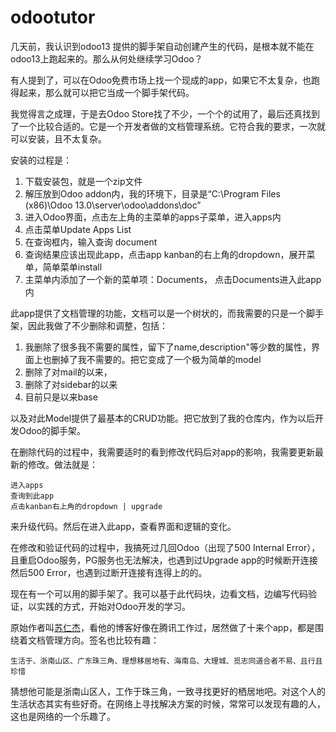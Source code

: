 # odootutor

几天前，我认识到odoo13 提供的脚手架自动创建产生的代码，是根本就不能在odoo13上跑起来的。那么从何处继续学习Odoo？

有人提到了，可以在Odoo免费市场上找一个现成的app，如果它不太复杂，也跑得起来，那么就可以把它当成一个脚手架代码。

我觉得言之成理，于是去Odoo Store找了不少，一个个的试用了，最后还真找到了一个比较合适的。它是一个开发者做的文档管理系统。它符合我的要求，一次就可以安装，且不太复杂。

安装的过程是：

1. 下载安装包，就是一个zip文件
2. 解压放到Odoo addon内，我的环境下，目录是“C:\Program Files (x86)\Odoo 13.0\server\odoo\addons\doc”
3. 进入Odoo界面，点击左上角的主菜单的apps子菜单，进入apps内
4. 点击菜单Update Apps List
5. 在查询框内，输入查询 document
6. 查询结果应该出现此app，点击app kanban的右上角的dropdown，展开菜单，简单菜单install
7. 主菜单内添加了一个新的菜单项：Documents， 点击Documents进入此app内

此app提供了文档管理的功能，文档可以是一个树状的，而我需要的只是一个脚手架，因此我做了不少删除和调整，包括：

1. 我删除了很多我不需要的属性，留下了name,description"等少数的属性，界面上也删掉了我不需要的。把它变成了一个极为简单的model
2. 删除了对mail的以来，
3. 删除了对sidebar的以来
4. 目前只是以来base

以及对此Model提供了最基本的CRUD功能。把它放到了我的仓库内，作为以后开发Odoo的脚手架。

在删除代码的过程中，我需要适时的看到修改代码后对app的影响，我需要更新最新的修改。做法就是：

	进入apps
	查询到此app
	点击kanban右上角的dropdown | upgrade

来升级代码。然后在进入此app，查看界面和逻辑的变化。

在修改和验证代码的过程中，我搞死过几回Odoo（出现了500 Internal Error），且重启Odoo服务，PG服务也无法解决，也遇到过Upgrade app的时候断开连接然后500 Error，也遇到过断开连接有连得上的的。

现在有一个可以用的脚手架了。我可以基于此代码块，边看文档，边编写代码验证，以实践的方式，开始对Odoo开发的学习。

原始作者叫[苏仁杰](https://renjie.me/)，看他的博客好像在腾讯工作过，居然做了十来个app，都是围绕着文档管理方向。签名也比较有趣：

	生活于、浙南山区、广东珠三角、理想移居地有、海南岛、大理城、觅志同道合者不易、且行且珍惜

猜想他可能是浙南山区人，工作于珠三角，一致寻找更好的栖居地吧。对这个人的生活状态其实有些好奇。在网络上寻找解决方案的时候，常常可以发现有趣的人，这也是网络的一个乐趣了。

